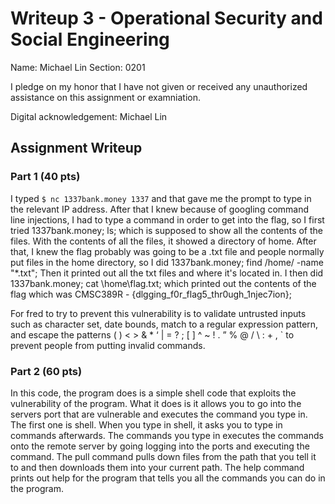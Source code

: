 # Writeup 3 - Operational Security and Social Engineering

Name: Michael Lin
Section: 0201

I pledge on my honor that I have not given or received any unauthorized assistance on this assignment or examniation.

Digital acknowledgement: Michael Lin

## Assignment Writeup

### Part 1 (40 pts)

I typed `$ nc 1337bank.money 1337` and that gave me the prompt to type in the relevant IP address. After that I knew because of googling command line injections, I had to type a command in order to get into the flag, so I first tried 1337bank.money; ls; which is supposed to show all the contents of the files. With the contents of all the files, it showed a directory of home. After that, I knew the flag probably was going to be a .txt file and people normally put files in the home directory, so I did 1337bank.money; find /home/ -name "*.txt"; Then it printed out all the txt files and where it's located in. I then did 1337bank.money; cat \home\flag.txt; which printed out the contents of the flag which was CMSC389R - {dlgging_f0r_flag5_thr0ugh_1njec7ion};

For fred to try to prevent this vulnerability is to validate untrusted inputs such as character set, date bounds, match to a regular expression pattern, and escape the patterns ( ) < > & * ‘ | = ? ; [ ] ^ ~ ! . ” % @ / \ : + , ` to prevent people from putting invalid commands. 

### Part 2 (60 pts)

In this code, the program does is a simple shell code that exploits the vulnerability of the program. What it does is it allows you to go into the servers port that are vulnerable and executes the command you type in. The first one is shell. When you type in shell, it asks you to type in commands afterwards. The commands you type in executes the commands onto the remote server by going logging into the ports and executing the command. The pull command pulls down files from the path that you tell it to and then downloads them into your current path. The help command prints out help for the program that tells you all the commands you can do in the program. 
